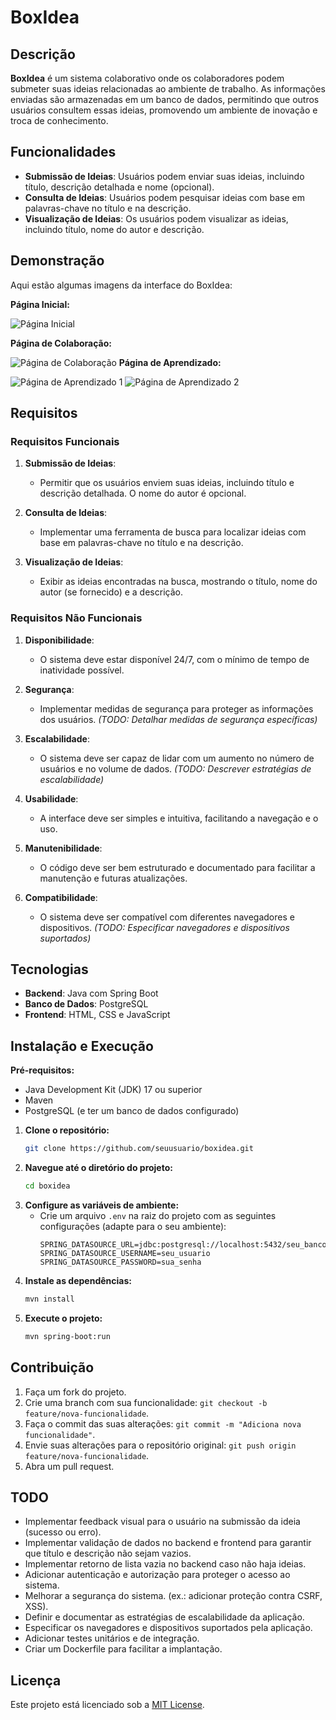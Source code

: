 # BoxIdea

## Descrição

**BoxIdea** é um sistema colaborativo onde os colaboradores podem submeter suas ideias relacionadas ao ambiente de trabalho. As informações enviadas são armazenadas em um banco de dados, permitindo que outros usuários consultem essas ideias, promovendo um ambiente de inovação e troca de conhecimento.

## Funcionalidades

- **Submissão de Ideias**: Usuários podem enviar suas ideias, incluindo título, descrição detalhada e nome (opcional).
- **Consulta de Ideias**: Usuários podem pesquisar ideias com base em palavras-chave no título e na descrição.
- **Visualização de Ideias**: Os usuários podem visualizar as ideias, incluindo título, nome do autor e descrição.

## Demonstração

Aqui estão algumas imagens da interface do BoxIdea:

**Página Inicial:**

![Página Inicial](/frontend/images/readme/preview-home.png)

**Página de Colaboração:**

![Página de Colaboração](/frontend/images/readme/preview-contribuir.png)
**Página de Aprendizado:**

![Página de Aprendizado 1](/frontend/images/readme/preview-learn-1.png)
![Página de Aprendizado 2](/frontend/images/readme/preview-learn-2.png)


## Requisitos

### Requisitos Funcionais

1. **Submissão de Ideias**:  
   - Permitir que os usuários enviem suas ideias, incluindo título e descrição detalhada. O nome do autor é opcional.

2. **Consulta de Ideias**:  
   - Implementar uma ferramenta de busca para localizar ideias com base em palavras-chave no título e na descrição.

3. **Visualização de Ideias**:  
   - Exibir as ideias encontradas na busca, mostrando o título, nome do autor (se fornecido) e a descrição.

### Requisitos Não Funcionais

1. **Disponibilidade**:  
   - O sistema deve estar disponível 24/7, com o mínimo de tempo de inatividade possível.

2. **Segurança**:
   - Implementar medidas de segurança para proteger as informações dos usuários. *(TODO: Detalhar medidas de segurança específicas)*

3. **Escalabilidade**:  
   - O sistema deve ser capaz de lidar com um aumento no número de usuários e no volume de dados. *(TODO: Descrever estratégias de escalabilidade)*

4. **Usabilidade**:  
   - A interface deve ser simples e intuitiva, facilitando a navegação e o uso.

5. **Manutenibilidade**:  
   - O código deve ser bem estruturado e documentado para facilitar a manutenção e futuras atualizações.

6. **Compatibilidade**:  
   - O sistema deve ser compatível com diferentes navegadores e dispositivos. *(TODO: Especificar navegadores e dispositivos suportados)*


## Tecnologias

- **Backend**: Java com Spring Boot
- **Banco de Dados**: PostgreSQL
- **Frontend**: HTML, CSS e JavaScript


## Instalação e Execução

**Pré-requisitos:**

- Java Development Kit (JDK) 17 ou superior
- Maven
- PostgreSQL (e ter um banco de dados configurado)

1. **Clone o repositório:**
   ```bash
   git clone https://github.com/seuusuario/boxidea.git 
   ```
2. **Navegue até o diretório do projeto:**
   ```bash
   cd boxidea
   ```
3. **Configure as variáveis de ambiente:**
   - Crie um arquivo `.env` na raiz do projeto com as seguintes configurações (adapte para o seu ambiente):
     ```
     SPRING_DATASOURCE_URL=jdbc:postgresql://localhost:5432/seu_banco_de_dados
     SPRING_DATASOURCE_USERNAME=seu_usuario
     SPRING_DATASOURCE_PASSWORD=sua_senha
     ```
4. **Instale as dependências:**
   ```bash
   mvn install
   ```
5. **Execute o projeto:**
   ```bash
   mvn spring-boot:run
   ```

## Contribuição

1. Faça um fork do projeto.
2. Crie uma branch com sua funcionalidade: `git checkout -b feature/nova-funcionalidade`.
3. Faça o commit das suas alterações: `git commit -m "Adiciona nova funcionalidade"`.
4. Envie suas alterações para o repositório original: `git push origin feature/nova-funcionalidade`.
5. Abra um pull request.

## TODO

- Implementar feedback visual para o usuário na submissão da ideia (sucesso ou erro).
- Implementar validação de dados no backend e frontend para garantir que título e descrição não sejam vazios.
- Implementar retorno de lista vazia no backend caso não haja ideias.
- Adicionar autenticação e autorização para proteger o acesso ao sistema.
- Melhorar a segurança do sistema. (ex.: adicionar proteção contra CSRF, XSS).
- Definir e documentar as estratégias de escalabilidade da aplicação.
- Especificar os navegadores e dispositivos suportados pela aplicação.
- Adicionar testes unitários e de integração.
- Criar um Dockerfile para facilitar a implantação.


## Licença

Este projeto está licenciado sob a [MIT License](LICENSE).